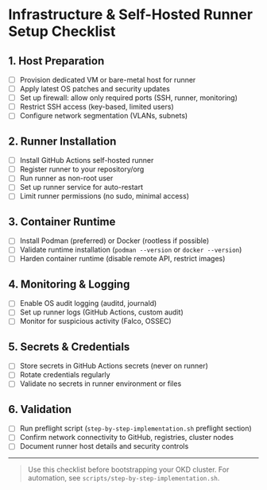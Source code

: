 # Infrastructure & Self-Hosted Runner Setup Checklist

## 1. Host Preparation
- [ ] Provision dedicated VM or bare-metal host for runner
- [ ] Apply latest OS patches and security updates
- [ ] Set up firewall: allow only required ports (SSH, runner, monitoring)
- [ ] Restrict SSH access (key-based, limited users)
- [ ] Configure network segmentation (VLANs, subnets)

## 2. Runner Installation
- [ ] Install GitHub Actions self-hosted runner
- [ ] Register runner to your repository/org
- [ ] Run runner as non-root user
- [ ] Set up runner service for auto-restart
- [ ] Limit runner permissions (no sudo, minimal access)

## 3. Container Runtime
- [ ] Install Podman (preferred) or Docker (rootless if possible)
- [ ] Validate runtime installation (`podman --version` or `docker --version`)
- [ ] Harden container runtime (disable remote API, restrict images)

## 4. Monitoring & Logging
- [ ] Enable OS audit logging (auditd, journald)
- [ ] Set up runner logs (GitHub Actions, custom audit)
- [ ] Monitor for suspicious activity (Falco, OSSEC)

## 5. Secrets & Credentials
- [ ] Store secrets in GitHub Actions secrets (never on runner)
- [ ] Rotate credentials regularly
- [ ] Validate no secrets in runner environment or files

## 6. Validation
- [ ] Run preflight script (`step-by-step-implementation.sh` preflight section)
- [ ] Confirm network connectivity to GitHub, registries, cluster nodes
- [ ] Document runner host details and security controls

---

> Use this checklist before bootstrapping your OKD cluster. For automation, see `scripts/step-by-step-implementation.sh`.
